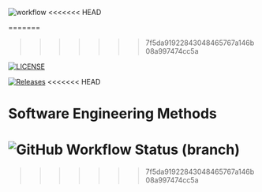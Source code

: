 ![workflow](https://github.com/40614785-hmThiri/sem/actions/workflows/main.yml/badge.svg)
<<<<<<< HEAD

=======
>>>>>>> 7f5da91922843048465767a146b08a997474cc5a

[![LICENSE](https://img.shields.io/github/license/40614785-hmThiri/sem.svg?style=flat-square)](https://github.com/40614785-hmThiri/sem/blob/master/LICENSE)

[![Releases](https://img.shields.io/github/release/40614785-hmThiri/sem/all.svg?style=flat-square)](https://github.com/40614785-hmThiri/sem/releases)
<<<<<<< HEAD

# Software Engineering Methods
![GitHub Workflow Status (branch)](https://img.shields.io/github/actions/workflow/status/40614785-hmThiri/sem/main.yml?branch=develop)
=======
>>>>>>> 7f5da91922843048465767a146b08a997474cc5a
